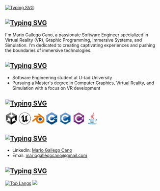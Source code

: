 [![Typing SVG](https://readme-typing-svg.demolab.com?font=Fira+Code&size=40&pause=1000&width=435&lines=Hi+there!+)](https://git.io/typing-svg)

[![Typing SVG](https://readme-typing-svg.demolab.com?font=Fira+Code&size=30&pause=1000&width=435&lines=I'm+Mario+%F0%9F%98%8E)](https://git.io/typing-svg)
---

I'm Mario Gallego Cano, a passionate Software Engineer specialized in Virtual Reality (VR), Graphic Programming, Immersive Systems, and Simulation. I'm dedicated to creating captivating experiences and pushing the boundaries of immersive technologies.


[![Typing SVG](https://readme-typing-svg.demolab.com?font=Fira+Code&pause=1000&width=435&lines=%F0%9F%8E%93+Education)](https://git.io/typing-svg)
---
- Software Engineering student at U-tad University
- Pursuing a Master's degree in Computer Graphics, Virtual Reality, and Simulation with a focus on VR development


[![Typing SVG](https://readme-typing-svg.demolab.com?font=Fira+Code&pause=1000&width=435&lines=%E2%9A%99%EF%B8%8F+Skills+and+Technologies)](https://git.io/typing-svg)
---
<p align="left">
  <img src="https://raw.githubusercontent.com/devicons/devicon/master/icons/unity/unity-original.svg" alt="unity" width="40" height="40"/>
  <img src="https://raw.githubusercontent.com/devicons/devicon/master/icons/unrealengine/unrealengine-original.svg" alt="unreal" width="40" height="40"/>
  <img src="https://raw.githubusercontent.com/devicons/devicon/master/icons/blender/blender-original.svg" alt="blender" width="40" height="40"/>
  <img src="https://raw.githubusercontent.com/devicons/devicon/master/icons/cplusplus/cplusplus-original.svg" alt="cplusplus" width="40" height="40"/>
  <img src="https://raw.githubusercontent.com/devicons/devicon/master/icons/c/c-original.svg" alt="c" width="40" height="40"/>
  <img src="https://raw.githubusercontent.com/devicons/devicon/master/icons/csharp/csharp-original.svg" alt="csharp" width="40" height="40"/>
  <img src="https://raw.githubusercontent.com/devicons/devicon/master/icons/java/java-original.svg" alt="java" width="40" height="40"/>
</p>


[![Typing SVG](https://readme-typing-svg.demolab.com?font=Fira+Code&pause=1000&width=435&lines=%F0%9F%93%AB+Get+in+Touch)](https://git.io/typing-svg)
---
- LinkedIn: [Mario Gallego Cano](https://www.linkedin.com/in/mario-gallego-cano/)
- Email: mariogallegocano@gmail.com

              
[![Typing SVG](https://readme-typing-svg.demolab.com?font=Fira+Code&pause=1000&width=435&lines=%F0%9F%93%88+GitHub+Stats)](https://git.io/typing-svg)
---
[![Top Langs](https://github-readme-stats.vercel.app/api/top-langs/?username=Ie-Karma&hide_progress=false&show_icons=true&theme=highcontrast&count_private=true)](https://github.com/Ie-Karma/github-readme-stats)
![](https://github-readme-stats.vercel.app/api?username=Ie-Karma&show_icons=true&theme=highcontrast&count_private=true&progress=true&hide_rank=true&rank_icon=percentile)
